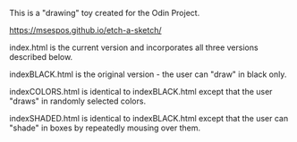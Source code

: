 This is a "drawing" toy created for the Odin Project.

https://msespos.github.io/etch-a-sketch/

index.html is the current version and incorporates all three versions described below.

indexBLACK.html is the original version - the user can "draw" in black only.

indexCOLORS.html is identical to indexBLACK.html except that the user "draws" in randomly selected colors.

indexSHADED.html is identical to indexBLACK.html except that the user can "shade" in boxes by repeatedly mousing over them.
